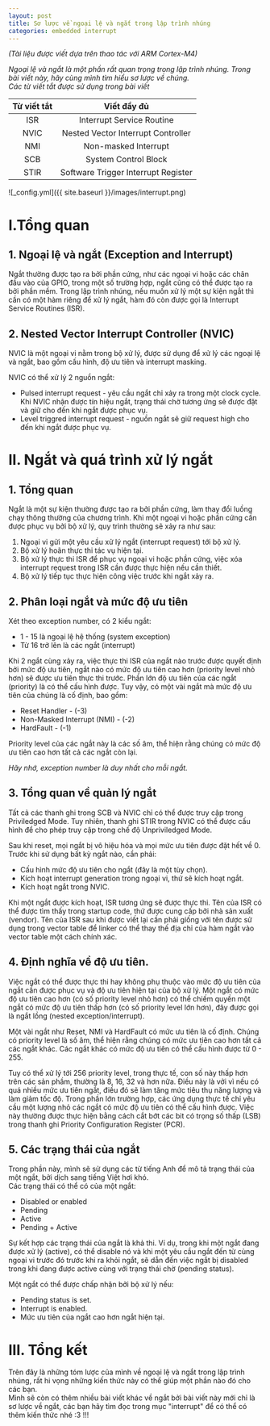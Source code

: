 ```yaml
---
layout: post
title: Sơ lược về ngoại lệ và ngắt trong lập trình nhúng
categories: embedded interrupt
---
```

*(Tài liệu được viết dựa trên thao tác với ARM Cortex-M4)*   

*Ngoại lệ và ngắt là một phần rất quan trọng trong lập trình nhúng. Trong bài viết này, hãy cùng mình tìm hiểu sơ lược về chúng.*     
*Các từ viết tắt được sử dụng trong bài viết*    

| **Từ viết tắt**      | **Viết đầy đủ** |
| :-----------: | :-----------: |
| ISR      | Interrupt Service Routine       |
| NVIC   | Nested Vector Interrupt Controller        |
| NMI | Non-masked Interrupt |
| SCB | System Control Block |
| STIR | Software Trigger Interrupt Register |


![_config.yml]({{ site.baseurl }}/images/interrupt.png)
# I.Tổng quan
## 1. Ngoại lệ và ngắt (Exception and Interrupt)
Ngắt thường được tạo ra bởi phần cứng, như các ngoại vi hoặc các chân đầu vào của GPIO, trong một số trường hợp, ngắt cũng có thể được tạo ra bởi phần mềm. Trong lập trình nhúng, nếu muốn xử lý một sự kiện ngắt thì cần có một hàm riêng để xử lý ngắt, hàm đó còn được gọi là Interrupt Service Routines (ISR).   

## 2. Nested Vector Interrupt Controller (NVIC)
NVIC là một ngoại vi nằm trong bộ xử lý, được sử dụng để xử lý các ngoại lệ và ngắt, bao gồm cấu hình, độ ưu tiên và interrupt masking.  

NVIC có thể xử lý 2 nguồn ngắt:  
* Pulsed interrupt request - yêu cầu ngắt chỉ xảy ra trong một clock cycle. Khi NVIC nhận được tín hiệu ngắt, trạng thái chờ tương ứng sẽ được đặt và giữ cho đến khi ngắt được phục vụ.
* Level triggred interrupt request - nguồn ngắt sẽ giữ request high cho đến khi ngắt được phục vụ.

# II. Ngắt và quá trình xử lý ngắt
## 1. Tổng quan
Ngắt là một sự kiện thường được tạo ra bởi phần cứng, làm thay đổi luồng chạy thông thường của chương trình. Khi một ngoại vi hoặc phần cứng cần được phục vụ bởi bộ xử lý, quy trình thường sẽ xảy ra như sau:
1. Ngoại vi gửi một yêu cầu xử lý ngắt (interrupt request) tới bộ xử lý.
2. Bộ xử lý hoãn thực thi tác vụ hiện tại.
3. Bộ xử lý thực thi ISR để phục vụ ngoại vi hoặc phần cứng, việc xóa interrupt request trong ISR cần được thực hiện nếu cần thiết.
4. Bộ xử lý tiếp tục thực hiện công việc trước khi ngắt xảy ra.

## 2. Phân loại ngắt và mức độ ưu tiên
Xét theo exception number, có 2 kiểu ngắt:
* 1 - 15 là ngoại lệ hệ thống (system exception)
* Từ 16 trở lên là các ngắt (interrupt)

Khi 2 ngắt cùng xảy ra, việc thực thi ISR của ngắt nào trước được quyết định bởi mức độ ưu tiên, ngắt nào có mức độ ưu tiên cao hơn (priority level nhỏ hơn) sẽ được ưu tiên thực thi trước. Phần lớn độ ưu tiên của các ngắt (priority) là có thể cấu hình được. Tuy vậy, có một vài ngắt mà mức độ ưu tiên của chúng là cố định, bao gồm:
* Reset Handler - (-3)
* Non-Masked Interrupt (NMI) - (-2)
* HardFault - (-1)

Priority level của các ngắt này là các số âm, thể hiện rằng chúng có mức độ ưu tiên cao hơn tất cả các ngắt còn lại.  

*Hãy nhớ, exception number là duy nhất cho mỗi ngắt.*

## 3. Tổng quan về quản lý ngắt
Tất cả các thanh ghi trong SCB và NVIC chỉ có thể được truy cập trong Priviledged Mode. Tuy nhiên, thanh ghi STIR trong NVIC có thể được cấu hình để cho phép truy cập trong chế độ Unpriviledged Mode.  

Sau khi reset, mọi ngắt bị vô hiệu hóa và mọi mức ưu tiên được đặt hết về 0. Trước khi sử dụng bất kỳ ngắt nào, cần phải:
* Cấu hình mức độ ưu tiên cho ngắt (đây là một tùy chọn).
* Kích hoạt interrupt generation trong ngoại vi, thứ sẽ kích hoạt ngắt.
* Kích hoạt ngắt trong NVIC.

Khi một ngắt được kích hoạt, ISR tương ứng sẽ được thực thi. Tên của ISR có thể được tìm thấy trong startup code, thứ được cung cấp bởi nhà sản xuất (vendor). Tên của ISR sau khi được viết lại cần phải giống với tên được sử dụng trong vector table để linker có thể thay thế địa chỉ của hàm ngắt vào vector table một cách chính xác.  

## 4. Định nghĩa về độ ưu tiên.
Việc ngắt có thể được thực thi hay không phụ thuộc vào mức độ ưu tiên của ngắt cần được phục vụ và độ ưu tiên hiện tại của bộ xử lý. Một ngắt có mức độ ưu tiên cao hơn (có số priority level nhỏ hơn) có thể chiếm quyền một ngắt có mức độ ưu tiên thấp hơn (có số priority level lớn hơn), đây được gọi là ngắt lồng (nested exception/interrupt).  

Một vài ngắt như Reset, NMI và HardFault có mức ưu tiên là cố định. Chúng có priority level là số âm, thể hiện rằng chúng có mức ưu tiên cao hơn tất cả các ngắt khác. Các ngắt khác có mức độ ưu tiên có thể cấu hình được từ 0 - 255.  

Tuy có thể xử lý tới 256 priority level, trong thực tế, con số này thấp hơn trên các sản phầm, thường là 8, 16, 32 và hơn nữa. Điều này là vởi vì nếu có quá nhiều mức ưu tiên ngắt, điều đó sẽ làm tăng mức tiêu thụ năng lượng và làm giảm tốc độ. Trong phần lớn trường hợp, các ứng dụng thực tế chỉ yêu cầu một lượng nhỏ các ngắt có mức độ ưu tiên có thể cấu hình được. Việc này thường được thực hiện bằng cách cắt bớt các bit có trọng số thấp (LSB) trong thanh ghi Priority Configuration Register (PCR).  

## 5. Các trạng thái của ngắt
Trong phần này, mình sẽ sử dụng các từ tiếng Anh để mô tả trạng thái của một ngắt, bởi dịch sang tiếng Việt hơi khó.  
Các trạng thái có thể có của một ngắt:  
* Disabled or enabled
* Pending
* Active
* Pending + Active

Sự kết hợp các trạng thái của ngắt là khả thi. Ví dụ, trong khi một ngắt đang được xử lý (active), có thể disable nó và khi một yêu cầu ngắt đến từ cùng ngoại vi trước đó trước khi ra khỏi ngắt, sẽ dẫn đến việc ngắt bị disabled trong khi đang được active cùng với trạng thái chờ (pending status).  

Một ngắt có thể được chấp nhận bởi bộ xử lý nếu:
* Pending status is set.
* Interrupt is enabled.
* Mức ưu tiên của ngắt cao hơn ngắt hiện tại.

# III. Tổng kết
Trên đây là những tóm lược của mình về ngoại lệ và ngắt trong lập trình nhúng, rất hi vọng những kiến thức này có thể giúp một phần nào đó cho các bạn.  
Mình sẽ còn có thêm nhiều bài viết khác về ngắt bởi bài viết này mới chỉ là sơ lược về ngắt, các bạn hãy tìm đọc trong mục "interrupt" để có thể có thêm kiến thức nhé :3 !!!
